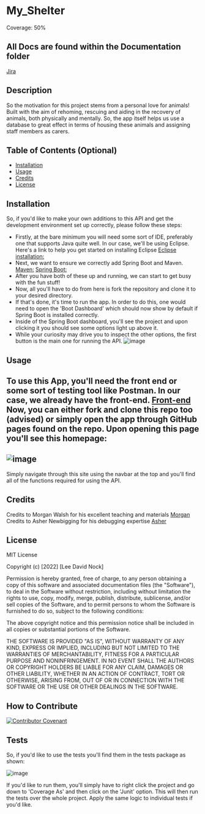 # My_Shelter

Coverage: 50%

All Docs are found within the Documentation folder
---
[Jira](https://supercreativename.atlassian.net/jira/software/projects/AS/boards/2/roadmap)

## Description

So the motivation for this project stems from a personal love for animals! Built with the aim of rehoming, 
rescuing and aiding in the recovery of animals, both physically and mentally. So, the app itself helps us 
use a database to great effect in terms of housing these animals and assigning staff members as carers.

## Table of Contents (Optional)

- [Installation](#installation)
- [Usage](#usage)
- [Credits](#credits)
- [License](#license)

## Installation

So, if you'd like to make your own additions to this API and get the development environment set up correctly, please follow these steps:
- Firstly, at the bare minimum you will need some sort of IDE, preferably one that supports Java quite well. In our case, we'll be using
  Eclipse. Here's a link to help you get started on installing Eclipse [Eclipse installation:](https://www.eclipse.org/downloads/packages/installer)
- Next, we want to ensure we correctly add Spring Boot and Maven. [Maven:](https://www.java.com/download/ie_manual.jsp) [Spring Boot:](https://docs.spring.io/spring-boot/docs/current/reference/html/getting-started.html)
- After you have both of these up and running, we can start to get busy with the fun stuff!
- Now, all you'll have to do from here is fork the repository and clone it to your desired directory.
- If that's done, it's time to run the app. In order to do this, one would need to open the 'Boot Dashboard' which should now show by default if Spring Boot is installed correctly.
- Inside of the Spring Boot dashboard, you'll see the project and upon clicking it you should see some options light up above it.
- While your curiosity may drive you to inspect the other options, the first button is the main one for running the API. ![image](https://user-images.githubusercontent.com/84280851/165960962-94a19d03-a2f2-4e65-a58b-221858706bb9.png)

## Usage

To use this App, you'll need the front end or some sort of testing tool like Postman.
In our case, we already have the front-end. [Front-end](https://github.com/Lee0997/my_shelter_front)
Now, you can either fork and clone this repo too (advised) or simply open the app through GitHub pages found on the repo.
Upon opening this page you'll see this homepage:
---
![image](https://user-images.githubusercontent.com/84280851/165961559-dad3ed8c-a04c-4858-8c4a-e04f1de5e4fe.png)
---
Simply navigate through this site using the navbar at the top and you'll find all of the functions required for using the API.

## Credits

Credits to Morgan Walsh for his excellent teaching and materials [Morgan](https://github.com/MrWalshyType2)
Credits to Asher Newbigging for his debugging expertise [Asher](https://github.com/AJQNewbigging)

## License

MIT License

Copyright (c) [2022] [Lee David Nock]

Permission is hereby granted, free of charge, to any person obtaining a copy
of this software and associated documentation files (the "Software"), to deal
in the Software without restriction, including without limitation the rights
to use, copy, modify, merge, publish, distribute, sublicense, and/or sell
copies of the Software, and to permit persons to whom the Software is
furnished to do so, subject to the following conditions:

The above copyright notice and this permission notice shall be included in all
copies or substantial portions of the Software.

THE SOFTWARE IS PROVIDED "AS IS", WITHOUT WARRANTY OF ANY KIND, EXPRESS OR
IMPLIED, INCLUDING BUT NOT LIMITED TO THE WARRANTIES OF MERCHANTABILITY,
FITNESS FOR A PARTICULAR PURPOSE AND NONINFRINGEMENT. IN NO EVENT SHALL THE
AUTHORS OR COPYRIGHT HOLDERS BE LIABLE FOR ANY CLAIM, DAMAGES OR OTHER
LIABILITY, WHETHER IN AN ACTION OF CONTRACT, TORT OR OTHERWISE, ARISING FROM,
OUT OF OR IN CONNECTION WITH THE SOFTWARE OR THE USE OR OTHER DEALINGS IN THE
SOFTWARE.

## How to Contribute

[![Contributor Covenant](https://img.shields.io/badge/Contributor%20Covenant-2.1-4baaaa.svg)](code_of_conduct.md)

## Tests

So, if you'd like to use the tests you'll find them in the tests package as shown:

![image](https://user-images.githubusercontent.com/84280851/165963689-d8c7fbf6-c15d-4934-8604-79d07dbd3689.png)

If you'd like to run them, you'll simply have to right click the project and go down to 'Coverage As' and then click on the 'Junit' option.
This will then run the tests over the whole project. Apply the same logic to individual tests if you'd like.

